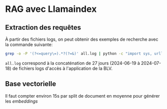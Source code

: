 # RAG avec Llamaindex

## Extraction des requêtes

À partir des fichiers logs, on peut obtenir des exemples de recherche avec la commande suivante:

```bash
grep -o -P '(?<=query\=).*?(?=&)' all.log | python -c "import sys, urllib.parse; print(urllib.parse.unquote(sys.stdin.read()))" > queries.txt
```

`all.log` correspond à la concaténation de 27 jours (2024-06-19 à 2024-07-18) de fichiers logs d'accès à l'application de la BLV.

## Base vectorielle

Il faut compter environ 15s par split de document en moyenne pour générer les _embeddings_